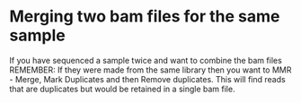 # Merging two bam files for the same sample
If you have sequenced a sample twice and want to combine the bam files REMEMBER: If they were made from the same library then you want to MMR - Merge, Mark Duplicates and then Remove duplicates. This will find reads that are duplicates but would be retained in a single bam file. 
